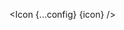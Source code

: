 <script lang="ts">
  import type { ComponentType } from 'svelte';
  const config = {
    size: "30",
    color: '#FF5733'
  };
  import { Icon } from 'svelte-ionicons';
  export let icon: ComponentType;
</script>

<Icon {...config} {icon} />